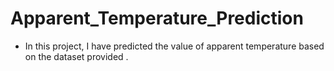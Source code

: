 # Apparent_Temperature_Prediction
- In this project, I have predicted the value of apparent temperature based on the dataset provided .
